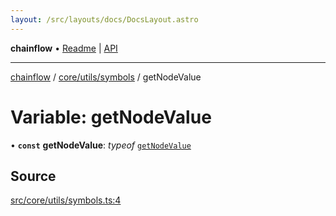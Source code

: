 ```yaml
---
layout: /src/layouts/docs/DocsLayout.astro
---
```


**chainflow** • [Readme](/docs/README) \| [API](/docs/modules)

***

[chainflow](/docs/README) / [core/utils/symbols](/docs/core/utils/symbols/README) / getNodeValue

# Variable: getNodeValue

• **`const`** **getNodeValue**: *typeof* [`getNodeValue`](/docs/core/utils/symbols/variables/getNodeValue)

## Source

[src/core/utils/symbols.ts:4](https://github.com/edwinlzs/chainflow/blob/99ff659/src/core/utils/symbols.ts#L4)
